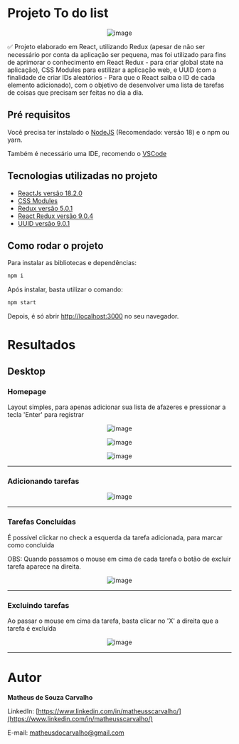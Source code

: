 # Projeto To do list
<div align="center">

![image](https://github.com/matheusscarvalho1/todo-list-redux/assets/73304785/95fcfa6d-e15d-42b5-b0be-bcbe4381a4f2)

</div>

✅ Projeto elaborado em React, utilizando Redux (apesar de não ser necessário por conta da aplicação ser pequena, mas foi utilizado para fins de aprimorar o conhecimento em React Redux - para criar global state na aplicação), CSS Modules para estilizar a aplicação web, e UUID (com a finalidade de criar IDs aleatórios - Para que o React saiba o ID de cada elemento adicionado), com o objetivo de desenvolver uma lista de tarefas de coisas que precisam ser feitas no dia a dia.




## Pré requisitos

Você precisa ter instalado o [NodeJS](https://nodejs.org/) (Recomendado: versão 18) e o npm ou yarn.

Também é necessário uma IDE, recomendo o [VSCode](https://code.visualstudio.com/)

## Tecnologias utilizadas no projeto

- [ReactJs versão 18.2.0](https://pt-br.legacy.reactjs.org)
- [CSS Modules](https://github.com/css-modules/css-modules)
- [Redux versão 5.0.1](https://redux.js.org)
- [React Redux versão 9.0.4](https://react-redux.js.org)
- [UUID versão 9.0.1](https://www.npmjs.com/package/uuid) 


## Como rodar o projeto

Para instalar as bibliotecas e dependências:

```bash
npm i
```

Após instalar, basta utilizar o comando:

```bash
npm start
```


Depois, é só abrir [http://localhost:3000](http://localhost:3000) no seu navegador.

# Resultados

## Desktop

<b><h3>Homepage</h3></b>

Layout simples, para apenas adicionar sua lista de afazeres e pressionar a tecla 'Enter' para registrar

<div align="center">
  
![image](https://user-images.githubusercontent.com/73304785/228594324-ffbe1dd3-dfb3-4aab-8573-16e92ca03d42.png)

![image](https://github.com/matheusscarvalho1/todo-list-redux/assets/73304785/7606c7ef-c151-4d80-a424-81016923a9e3)

![image](https://github.com/matheusscarvalho1/todo-list-redux/assets/73304785/dc2a67c9-8b18-4b40-afbb-b5dedf833542)




</div>


<hr>
<b><h3>Adicionando tarefas</h3></b>

<div align="center">

![image](https://user-images.githubusercontent.com/73304785/228594809-9f6047cf-cf0d-45b8-b8c7-b7c3da9ce26a.png)

</div>

<hr>
<b><h3>Tarefas Concluídas</h3></b>


É possível clickar no check a esquerda da tarefa adicionada, para marcar como concluida

OBS: Quando passamos o mouse em cima de cada tarefa o botão de excluir tarefa aparece na direita.

<div align="center">

![image](https://user-images.githubusercontent.com/73304785/228597033-146dedf1-1e79-4be4-9a8f-ad50cd4d8324.png)
</div>


<hr>
<b><h3>Excluindo tarefas</h3></b>
Ao passar o mouse em cima da tarefa, basta clicar no 'X' a direita que a tarefa é excluída
<div align="center">

![image](https://user-images.githubusercontent.com/73304785/228599310-c65a9850-6de7-41a9-8f97-9bde7576abf1.png)

</div>



<hr>



# Autor

<b>Matheus de Souza Carvalho</b>

LinkedIn:
[https://www.linkedin.com/in/matheusscarvalho/](https://www.linkedin.com/in/matheusscarvalho/)

E-mail:
matheusdocarvalho@gmail.com
